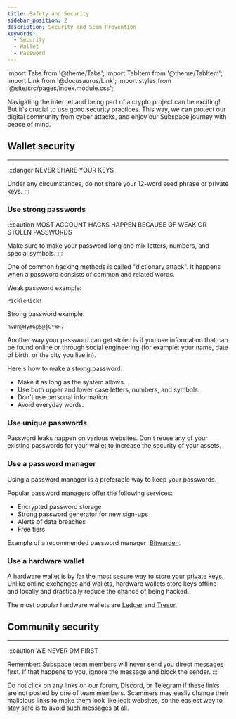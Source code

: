 ```yaml
---
title: Safety and Security
sidebar_position: 2
description: Security and Scam Prevention
keywords:
  - Security
  - Wallet
  - Password
---
```


import Tabs from '@theme/Tabs';
import TabItem from '@theme/TabItem';
import Link from '@docusaurus/Link';
import styles from '@site/src/pages/index.module.css';

Navigating the internet and being part of a crypto project can be exciting! But it's crucial to use good security practices. This way, we can protect our digital community from cyber attacks, and enjoy our Subspace journey with peace of mind.


## Wallet security

---

:::danger NEVER SHARE YOUR KEYS

Under any circumstances, do not share your 12-word seed phrase or private keys.
:::

### Use strong passwords

:::caution MOST ACCOUNT HACKS HAPPEN BECAUSE OF WEAK OR STOLEN PASSWORDS 

Make sure to make your password long and mix letters, numbers, and special symbols.
:::

One of common hacking methods is called "dictionary attack". It happens when a password consists of common and related words.

Weak password example:
```
PickleRick!
```
Strong password example:
```
hvDn@Hy#Gp5@jC*WH7
```

Another way your password can get stolen is if you use information that can be found online or through social engineering (for example: your name, date of birth, or the city you live in).

Here's how to make a strong password:
* Make it as long as the system allows.
* Use both upper and lower case letters, numbers, and symbols.
* Don't use personal information.
* Avoid everyday words.

### Use unique passwords

Password leaks happen on various websites. Don't reuse any of your existing passwords for your wallet to increase the security of your assets.

### Use a password manager

Using a password manager is a preferable way to keep your passwords. 

Popular password managers offer the following services:
* Encrypted password storage 
* Strong password generator for new sign-ups 
* Alerts of data breaches
* Free tiers

Example of a recommended password manager: [Bitwarden](https://bitwarden.com/).

### Use a hardware wallet

A hardware wallet is by far the most secure way to store your private keys. Unlike online exchanges and wallets, hardware wallets store keys offline and locally and drastically reduce the chance of being hacked.

The most popular hardware wallets are [Ledger](https://www.ledger.com/) and [Tresor](https://trezor.io/).


## Community security

---

:::caution WE NEVER DM FIRST

Remember: Subspace team members will never send you direct messages first. If that happens to you, ignore the message and block the sender.
:::

Do not click on any links on our forum, Discord, or Telegram if these links are not posted by one of team members. Scammers may easily change their malicious links to make them look like legit websites, so the easiest way to stay safe is to avoid such messages at all.
